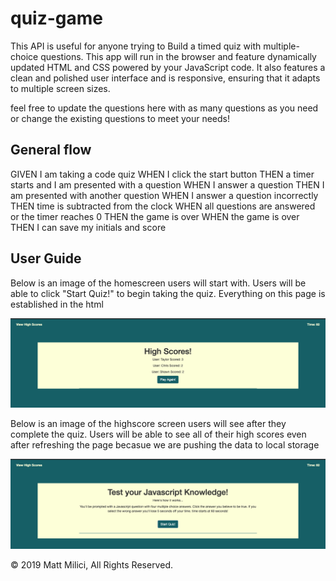 # quiz-game

This API is useful for anyone trying to Build a timed quiz with multiple-choice questions. This app will run in the browser and feature dynamically updated HTML and CSS powered by your JavaScript code. It also features a clean and polished user interface and is responsive, ensuring that it adapts to multiple screen sizes.

feel free to update the questions here with as many questions as you need or change the existing questions to meet your needs!

## General flow

GIVEN I am taking a code quiz
WHEN I click the start button
THEN a timer starts and I am presented with a question
WHEN I answer a question
THEN I am presented with another question
WHEN I answer a question incorrectly
THEN time is subtracted from the clock
WHEN all questions are answered or the timer reaches 0
THEN the game is over
WHEN the game is over
THEN I can save my initials and score

## User Guide

Below is an image of the homescreen users will start with. Users will be able to click "Start Quiz!" to begin taking the quiz. Everything on this page is established in the html

![code quiz](./images/highscore-screen.png)

Below is an image of the highscore screen users will see after they complete the quiz. Users will be able to see all of their high scores even after refreshing the page becasue we are pushing the data to local storage

![code quiz](./images/starting-screen.png)

© 2019 Matt Milici, All Rights Reserved.
